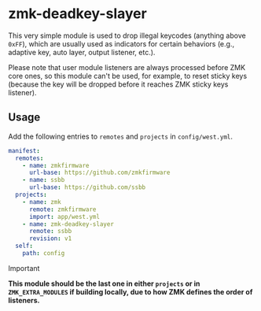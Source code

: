 # zmk-deadkey-slayer

This very simple module is used to drop illegal keycodes (anything above `0xFF`), which are usually used as indicators for certain behaviors (e.g., adaptive key, auto layer, output listener, etc.).

Please note that user module listeners are always processed before ZMK core ones, so this module can't be used, for example, to reset sticky keys (because the key will be dropped before it reaches ZMK sticky keys listener).

## Usage

Add the following entries to `remotes` and `projects` in `config/west.yml`.

```yaml
manifest:
  remotes:
    - name: zmkfirmware
      url-base: https://github.com/zmkfirmware
    - name: ssbb
      url-base: https://github.com/ssbb
  projects:
    - name: zmk
      remote: zmkfirmware
      import: app/west.yml
    - name: zmk-deadkey-slayer
      remote: ssbb
      revision: v1
  self:
    path: config
```

> [!IMPORTANT]
> **This module should be the last one in either `projects` or in `ZMK_EXTRA_MODULES` if building locally, due to how ZMK defines the order of listeners.**
